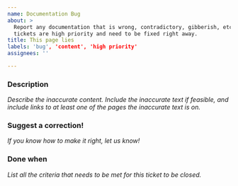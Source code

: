 ```yaml
---
name: Documentation Bug
about: >
  Report any documentation that is wrong, contradictory, gibberish, etc. These
  tickets are high priority and need to be fixed right away.
title: This page lies
labels: 'bug', 'content', 'high priority'
assignees: ''

---
```


### Description

_Describe the inaccurate content. Include the inaccurate text if feasible, and
include links to at least one of the pages the inaccurate text is on._

### Suggest a correction!

_If you know how to make it right, let us know!_

### Done when

_List all the criteria that needs to be met for this ticket to be closed._
